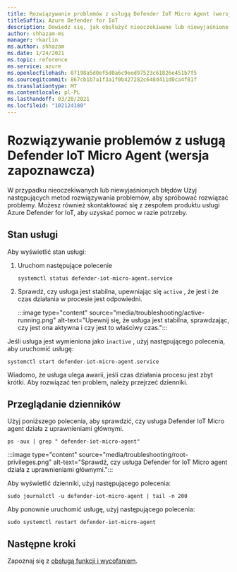 ```yaml
---
title: Rozwiązywanie problemów z usługą Defender IoT Micro Agent (wersja zapoznawcza)
titleSuffix: Azure Defender for IoT
description: Dowiedz się, jak obsłużyć nieoczekiwane lub niewyjaśnione błędy.
author: shhazam-ms
manager: rkarlin
ms.author: shhazam
ms.date: 1/24/2021
ms.topic: reference
ms.service: azure
ms.openlocfilehash: 07198a5d0ef5d0a6c9eed97523c61826e451b7f5
ms.sourcegitcommit: 867cb1b7a1f3a1f0b427282c648d411d0ca4f81f
ms.translationtype: MT
ms.contentlocale: pl-PL
ms.lasthandoff: 03/20/2021
ms.locfileid: "102124180"
---
```

# <a name="defender-iot-micro-agent-troubleshooting-preview"></a>Rozwiązywanie problemów z usługą Defender IoT Micro Agent (wersja zapoznawcza)

W przypadku nieoczekiwanych lub niewyjaśnionych błędów Użyj następujących metod rozwiązywania problemów, aby spróbować rozwiązać problemy. Możesz również skontaktować się z zespołem produktu usługi Azure Defender for IoT, aby uzyskać pomoc w razie potrzeby.   

## <a name="service-status"></a>Stan usługi 

Aby wyświetlić stan usługi: 

1. Uruchom następujące polecenie

    ```azurecli
    systemctl status defender-iot-micro-agent.service 
    ```

1. Sprawdź, czy usługa jest stabilna, upewniając się `active` , że jest i że czas działania w procesie jest odpowiedni.

    :::image type="content" source="media/troubleshooting/active-running.png" alt-text="Upewnij się, że usługa jest stabilna, sprawdzając, czy jest ona aktywna i czy jest to właściwy czas.":::

Jeśli usługa jest wymieniona jako `inactive` , użyj następującego polecenia, aby uruchomić usługę:

```azurecli
systemctl start defender-iot-micro-agent.service 
```

Wiadomo, że usługa ulega awarii, jeśli czas działania procesu jest zbyt krótki. Aby rozwiązać ten problem, należy przejrzeć dzienniki.

## <a name="review-logs"></a>Przeglądanie dzienników 

Użyj poniższego polecenia, aby sprawdzić, czy usługa Defender IoT Micro agent działa z uprawnieniami głównymi.

```azurecli
ps -aux | grep " defender-iot-micro-agent"
```

:::image type="content" source="media/troubleshooting/root-privileges.png" alt-text="Sprawdź, czy usługa Defender for IoT Micro agent działa z uprawnieniami głównymi.":::

Aby wyświetlić dzienniki, użyj następującego polecenia:  

```azurecli
sudo journalctl -u defender-iot-micro-agent | tail -n 200 
```

Aby ponownie uruchomić usługę, użyj następującego polecenia: 

```azurecli
sudo systemctl restart defender-iot-micro-agent  
```

## <a name="next-steps"></a>Następne kroki

Zapoznaj się z [obsługą funkcji i wycofaniem](edge-security-module-deprecation.md).
